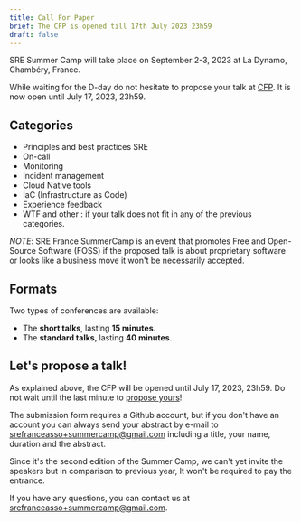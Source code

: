 ```yaml
---
title: Call For Paper
brief: The CFP is opened till 17th July 2023 23h59
draft: false
---
```

SRE Summer Camp will take place on September 2-3, 2023 at La Dynamo, Chambéry, France.

While waiting for the D-day do not hesitate to propose your talk at [CFP](https://github.com/sre-france/meetups/issues/new?assignees=&labels=sre-summercamp&template=new-proposal-sre-summercamp.yml). It is now open until July 17, 2023, 23h59.


## Categories

* Principles and best practices SRE
* On-call
* Monitoring
* Incident management
* Cloud Native tools
* IaC (Infrastructure as Code)
* Experience feedback
* WTF and other : if your talk does not fit in any of the previous categories.

_NOTE_: SRE France SummerCamp is an event that promotes Free and Open-Source Software (FOSS) if the proposed talk is about proprietary software
or looks like a business move it won't be necessarily accepted.


## Formats

Two types of conferences are available:

- The **short talks**, lasting **15 minutes**.
- The **standard talks**, lasting **40 minutes**.


## Let's propose a talk!

As explained above, the CFP will be opened until July 17, 2023, 23h59. Do not wait until the last minute to [propose yours](https://github.com/sre-france/meetups/issues/new?assignees=&labels=sre-summercamp&template=new-proposal-sre-summercamp.yml)!

The submission form requires a Github account, but if you don't have an account you can always send your abstract by e-mail to srefranceasso+summercamp@gmail.com including a title, your name, duration and the abstract.

Since it's the second edition of the Summer Camp, we can't yet invite the speakers but in comparison to previous year, It won't be required to pay the entrance.

If you have any questions, you can contact us at srefranceasso+summercamp@gmail.com.
